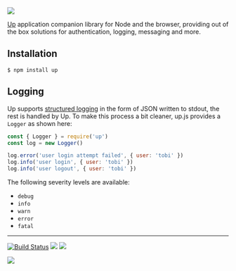 <img src="http://tjholowaychuk.com:6000/svg/title/UP/JS">

[Up](https://github.com/apex/up) application companion library for Node and the browser, providing out of the box solutions for authentication, logging, messaging and more.

## Installation

```
$ npm install up
```

## Logging

Up supports [structured logging](https://up.docs.apex.sh/#guides.mastering_logging.json) in the form of JSON written to stdout, the rest is handled by Up. To make this process a bit cleaner, up.js provides a `Logger` as shown here:

```js
const { Logger } = require('up')
const log = new Logger()

log.error('user login attempt failed', { user: 'tobi' })
log.info('user login', { user: 'tobi' })
log.info('user logout', { user: 'tobi' })
```

The following severity levels are available:

- `debug`
- `info`
- `warn`
- `error`
- `fatal`

---

[![Build Status](https://semaphoreci.com/api/v1/tj/up-js/branches/master/badge.svg)](https://semaphoreci.com/tj/up-js)
![](https://img.shields.io/badge/license-MIT-blue.svg)
![](https://img.shields.io/badge/status-stable-green.svg)

<a href="https://apex.sh"><img src="http://tjholowaychuk.com:6000/svg/sponsor"></a>
